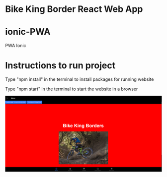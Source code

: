 # Bike King Border React Web App

# ionic-PWA
PWA Ionic

# Instructions to run project

Type "npm install" in the terminal to install packages for running website

Type "npm start" in the terminal to start the website in a browser

<!-- Website should appear -->
![alt text](image.png)